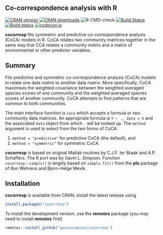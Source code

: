 ## Co-correspondence analysis with R

[![CRAN version](https://www.r-pkg.org/badges/version/cocorresp)](https://cran.r-project.org/package=cocorresp)
[![CRAN downloads](https://cranlogs.r-pkg.org/badges/grand-total/cocorresp)](https://cran.r-project.org/package=cocorresp)
![R-CMD-check](https://github.com/gavinsimpson/cocorresp/workflows/R-CMD-check/badge.svg)
[![Build Status](https://travis-ci.org/gavinsimpson/cocorresp.svg?branch=master)](https://travis-ci.org/gavinsimpson/cocorresp)
[![Build status](https://ci.appveyor.com/api/projects/status/u1e24ck7a61eonxr/branch/master?svg=true)](https://ci.appveyor.com/project/gavinsimpson/cocorresp/branch/master)
[![codecov.io](https://codecov.io/github/gavinsimpson/cocorresp/coverage.svg?branch=master)](https://codecov.io/github/gavinsimpson/cocorresp?branch=master)

**cocorresp** fits symmetric and predictive co-correspondence analysis (CoCA) models in R. CoCA relates two community matrices together in the same way that CCA relates a community matrix and a matrix of environmental or other predictor variables.

## Summary

Fits predictive and symmetric co-correspondence analysis (CoCA) models to relate one data matrix to another data matrix. More specifically, CoCA maximises the weighted covariance between the weighted averaged species scores of one community and the weighted averaged species scores of another community. CoCA attempts to find patterns that are common to both communities.

The main interface function is `coca` which accepts a 
formula or two community data matrices. An appropriate formula is `Y ~ ., data = X` and the associated `data` object from which `.` will be looked up. The `method` argument is used to select from the two forms of CoCA:

1. `method = "predictive"` for predictive CoCA (the default), and
2. `method = "symmetric"` for symmetric CoCA.

**cocorresp** is based on original Matlab routines by C.J.F. ter Braak and A.P. Schaffers. The R port was by Gavin L. Simpson. Function `cocorresp::simpls()` is largely based on `simpls.fit()` from the **pls** package of Ron Wehrens and Bjorn-Helge Mevik.

## Installation

**cocorresp** is available from CRAN; install the latest release using

```r
install.packages("cocorresp")
```

To install the development version, use the **remotes** package (you may need to install **remotes** first)

```r
remotes::install_github("gavinsimpson/cocorresp")
```
